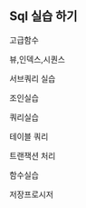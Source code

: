 Sql 실습 하기
---------

고급함수

뷰,인덱스,시퀀스

서브쿼리 실습

조인실습

쿼리실습

테이블 쿼리 

트랜잭션 처리

함수실습

저장프로시저











